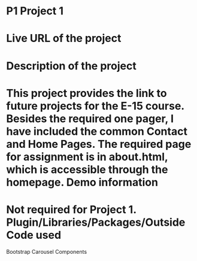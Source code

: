 P1 Project 1
============
Live URL of the project
========================
Description of the project
==========================
This project provides the link to future projects for the E-15 course. Besides the required one pager, I have included the common Contact and Home Pages. The required page for assignment is in about.html, which is accessible through the homepage.
Demo information
=================
Not required for Project 1.
Plugin/Libraries/Packages/Outside Code used
===========================================
Bootstrap Carousel Components
